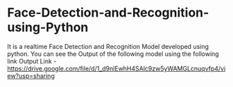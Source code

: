 # Face-Detection-and-Recognition-using-Python
It is a realtime Face Detection and Recognition Model developed using python.
You can see the Output of the following model using the following link
Output Link - https://drive.google.com/file/d/1_d9nlEwhH4SAlc9zw5yWAMGLcnuqvfp4/view?usp=sharing
